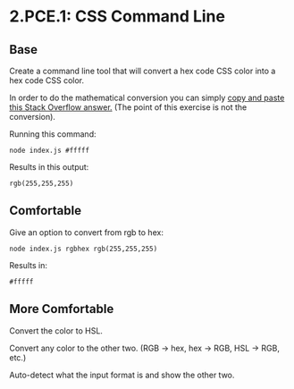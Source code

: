 # 2.PCE.1: CSS Command Line

## Base

Create a command line tool that will convert a hex code CSS color into a hex code CSS color.

In order to do the mathematical conversion you can simply [copy and paste this Stack Overflow answer.](https://stackoverflow.com/questions/5623838/rgb-to-hex-and-hex-to-rgb) \(The point of this exercise is not the conversion\).

Running this command:

```text
node index.js #fffff
```

Results in this output:

```text
rgb(255,255,255)
```

## Comfortable

Give an option to convert from rgb to hex:

```text
node index.js rgbhex rgb(255,255,255)
```

Results in:

```text
#fffff
```

## More Comfortable

Convert the color to HSL.

Convert any color to the other two. \(RGB -&gt; hex, hex -&gt; RGB, HSL -&gt; RGB, etc.\)

Auto-detect what the input format is and show the other two.


